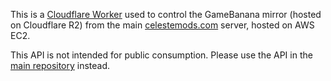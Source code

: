 This is a [Cloudflare Worker](https://developers.cloudflare.com/workers/) used to control the GameBanana mirror (hosted on Cloudflare R2) from the main [celestemods.com](https://celestemods.com) server, hosted on AWS EC2.



This API is not intended for public consumption. Please use the API in the [main repository](https://github.com/celestemods-com/CelesteMods/tree/create-gamebanana-mirror/src/pages/api/gamebanana-mirror/mirror-status) instead.
